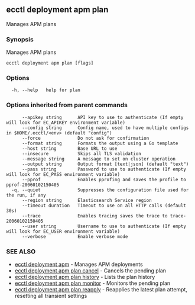 ## ecctl deployment apm plan

Manages APM plans

### Synopsis

Manages APM plans

```
ecctl deployment apm plan [flags]
```

### Options

```
  -h, --help   help for plan
```

### Options inherited from parent commands

```
      --apikey string      API key to use to authenticate (If empty will look for EC_APIKEY environment variable)
      --config string      Config name, used to have multiple configs in $HOME/.ecctl/<env> (default "config")
      --force              Do not ask for confirmation
      --format string      Formats the output using a Go template
      --host string        Base URL to use
      --insecure           Skips all TLS validation
      --message string     A message to set on cluster operation
      --output string      Output format [text|json] (default "text")
      --pass string        Password to use to authenticate (If empty will look for EC_PASS environment variable)
      --pprof              Enables pprofing and saves the profile to pprof-20060102150405
  -q, --quiet              Suppresses the configuration file used for the run, if any
      --region string      Elasticsearch Service region
      --timeout duration   Timeout to use on all HTTP calls (default 30s)
      --trace              Enables tracing saves the trace to trace-20060102150405
      --user string        Username to use to authenticate (If empty will look for EC_USER environment variable)
      --verbose            Enable verbose mode
```

### SEE ALSO

* [ecctl deployment apm](ecctl_deployment_apm.md)	 - Manages APM deployments
* [ecctl deployment apm plan cancel](ecctl_deployment_apm_plan_cancel.md)	 - Cancels the pending plan
* [ecctl deployment apm plan history](ecctl_deployment_apm_plan_history.md)	 - Lists the plan history
* [ecctl deployment apm plan monitor](ecctl_deployment_apm_plan_monitor.md)	 - Monitors the pending plan
* [ecctl deployment apm plan reapply](ecctl_deployment_apm_plan_reapply.md)	 - Reapplies the latest plan attempt, resetting all transient settings

